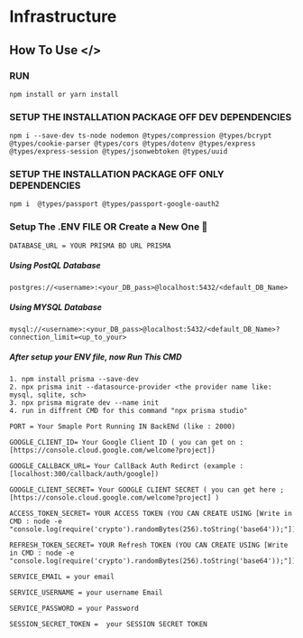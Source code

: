 # Infrastructure

## How To Use </>

### RUN 
```
npm install or yarn install
```

### SETUP THE INSTALLATION PACKAGE OFF DEV DEPENDENCIES
```
npm i --save-dev ts-node nodemon @types/compression @types/bcrypt @types/cookie-parser @types/cors @types/dotenv @types/express @types/express-session @types/jsonwebtoken @types/uuid
```

### SETUP THE INSTALLATION PACKAGE OFF ONLY DEPENDENCIES
```
npm i  @types/passport @types/passport-google-oauth2
```


### Setup The .ENV FILE OR Create a New One 🙌
```
DATABASE_URL = YOUR PRISMA BD URL PRISMA 
```
##### Using PostQL Database
```
postgres://<username>:<your_DB_pass>@localhost:5432/<default_DB_Name>
```
##### Using MYSQL Database
```
mysql://<username>:<your_DB_pass>@localhost:5432/<default_DB_Name>?connection_limit=<up_to_your>
```

##### After setup your ENV file, now Run This CMD
```
1. npm install prisma --save-dev
2. npx prisma init --datasource-provider <the provider name like: mysql, sqlite, sch>
3. npx prisma migrate dev --name init
4. run in diffrent CMD for this command "npx prisma studio" 
```

```
PORT = Your Smaple Port Running IN BackENd (like : 2000)
```

```
GOOGLE_CLIENT_ID= Your Google Client ID ( you can get on : [https://console.cloud.google.com/welcome?project])
```

```
GOOGLE_CALLBACK_URL= Your CallBack Auth Redirct (example : [localhost:300/callback/auth/google])
```

```
GOOGLE_CLIENT_SECRET= Your GOOGLE CLIENT SECRET ( you can get here ; [https://console.cloud.google.com/welcome?project] )
```

```
ACCESS_TOKEN_SECRET= YOUR ACCESS TOKEN (YOU CAN CREATE USING [Write in CMD : node -e "console.log(require('crypto').randomBytes(256).toString('base64'));"])
```

```
REFRESH_TOKEN_SECRET= YOUR Refresh TOKEN (YOU CAN CREATE USING [Write in CMD : node -e "console.log(require('crypto').randomBytes(256).toString('base64'));"])
```

```
SERVICE_EMAIL = your email 
```

```
SERVICE_USERNAME = your username Email
```

```
SERVICE_PASSWORD = your Password
```

```
SESSION_SECRET_TOKEN =  your SESSION SECRET TOKEN
```


